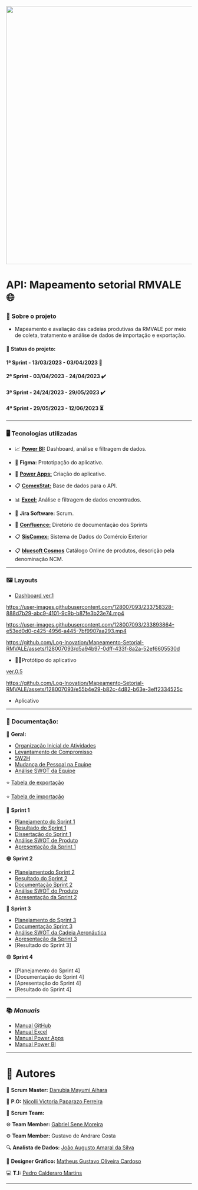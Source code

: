 <div align="center">
 <img src="https://github.com/Log-Inovation/Mapeamento-Setorial-RMVALE/assets/128007093/67322dc7-e39f-41b8-b098-523269e22484.jpg" width="700px" />
</div>


# API: Mapeamento setorial RMVALE :globe_with_meridians:

### :mag_right: Sobre o projeto
- Mapeamento e avaliação das cadeias produtivas da RMVALE por meio de coleta, tratamento e análise de dados de importação e exportação.

#### :date: **Status do projeto:**

#### 1ª Sprint - 13/03/2023 - 03/04/2023 :100:

#### 2ª Sprint - 03/04/2023 - 24/04/2023 :heavy_check_mark:

#### 3ª Sprint - 24/24/2023 - 29/05/2023 ✔️

#### 4ª Sprint - 29/05/2023 - 12/06/2023 :hourglass_flowing_sand: 

----------------------------------------------------

### :desktop_computer: Tecnologias utilizadas
- :chart_with_upwards_trend:  [**Power BI:**](https://app.powerbi.com) Dashboard, análise e filtragem de dados.  

- :wrench: **Figma:** Prototipação do aplicativo.

- :calling: [**Power Apps:**](https://make.powerapps.com) Criação do aplicativo. 

- :clipboard: [**ComexStat:**](http://comexstat.mdic.gov.br/en/home) Base de dados para o API. 

- :bar_chart: [**Excel:**](https://www.microsoft365.com/launch/excel?auth=2) Análise e filtragem de dados encontrados.

- :memo: **Jira Software:** Scrum.

- 📕 [**Confluence:**](https://loginovation2.atlassian.net/wiki/spaces/LI/overview?homepageId=786629) Diretório de documentação dos Sprints

- :clipboard: [**SisComex:**](https://portalunico.siscomex.gov.br/portal/) Sistema de Dados do Comércio Exterior

- 📋 [**bluesoft Cosmos**](https://cosmos.bluesoft.com.br/ncms) Catálogo Online de produtos, descrição pela denominação NCM.

----------------------------------------------

### :framed_picture: Layouts
- [Dashboard ver.1](https://fatecspgov.sharepoint.com/:u:/r/sites/G2-LOGPIIN-20231/Shared%20Documents/General/Sprint%201/MAPA2.0.pbix?csf=1&web=1&e=BWIjuy)




https://user-images.githubusercontent.com/128007093/233758328-888d7b29-abc9-4101-9c9b-b87fe3b23e74.mp4




https://user-images.githubusercontent.com/128007093/233893864-e53ed0d0-c425-4956-a445-7bf9907aa293.mp4






https://github.com/Log-Inovation/Mapeamento-Setorial-RMVALE/assets/128007093/d5a94b97-0dff-433f-8a2a-52ef6605530d





- 🧰📱Protótipo do aplicativo



[ver.0.5](https://user-images.githubusercontent.com/128007093/233906599-4aa1fecf-8bde-4de8-9efc-6c5b9f257f76.mp4)





https://github.com/Log-Inovation/Mapeamento-Setorial-RMVALE/assets/128007093/e55b4e29-b82c-4d82-b63e-3eff2334525c




- Aplicativo

--------------------------------------

### :bookmark_tabs: Documentação:

:large_blue_diamond: **Geral:**

- [Organização Inicial de Atividades](https://github.com/Log-Inovation/Mapeamento-Setorial-RMVALE/files/11300231/Organizacao.Inicial.de.Atividades.pdf)
- [Levantamento de Compromisso](https://github.com/Log-Inovation/Mapeamento-Setorial-RMVALE/files/11300236/Levantamento.de.Compromisso.pdf)
- [5W2H](https://github.com/Log-Inovation/Mapeamento-Setorial-RMVALE/files/11300243/5W2H.pdf)
- [Mudança de Pessoal na Equipe](https://github.com/Log-Inovation/Mapeamento-Setorial-RMVALE/files/11300258/Mudanca.de.Pessoal.na.Equipe.pdf)
- [Análise SWOT da Equipe](https://github.com/Log-Inovation/Mapeamento-Setorial-RMVALE/files/11300267/Analise.SWOT.da.Equipe.pdf)

:star: [Tabela de exportação](http://comexstat.mdic.gov.br/pt/municipio/79521)

:star: [Tabela de importação](http://comexstat.mdic.gov.br/pt/municipio/79520)

:large_blue_circle: **Sprint 1**

- [Planejamento do Sprint 1](https://github.com/Log-Inovation/Mapeamento-Setorial-RMVALE/files/11301053/Planejamento.do.Sprint.1.pdf)
- [Resultado do Sprint 1](https://github.com/Log-Inovation/Mapeamento-Setorial-RMVALE/files/11301138/Resultado.do.Sprint.1.pdf)
- [Dissertação do Sprint 1](https://github.com/Log-Inovation/Mapeamento-Setorial-RMVALE/files/11305592/Dissertacao.do.Sprint.1.pdf)
- [Análise SWOT de Produto](https://github.com/Log-Inovation/Mapeamento-Setorial-RMVALE/files/11300270/Analise.SWOT.de.Produto.pdf)
- [Apresentação da Sprint 1](https://github.com/Log-Inovation/Mapeamento-Setorial-RMVALE/files/11319810/Apresentacao.da.Sprint.1.pdf)



:orange_circle: **Sprint 2**

- [Planejamentodo Sprint 2](https://github.com/Log-Inovation/Mapeamento-Setorial-RMVALE/files/11306722/Planejamentodo.Sprint.2.pdf)
- [Resultado do Sprint 2](https://github.com/Log-Inovation/Mapeamento-Setorial-RMVALE/files/11583975/LI-Resultado.do.Sprint.2-280523-074041.pdf)
- [Documentação Sprint 2](https://github.com/Log-Inovation/Mapeamento-Setorial-RMVALE/files/11583995/Documentacao.Sprint.2.pdf)
- [Análise SWOT do Produto](https://github.com/Log-Inovation/Mapeamento-Setorial-RMVALE/files/11306770/Analise.SWOT.do.Produto.pdf)
- [Apresentação da Sprint 2](https://view.genial.ly/6471e98c4ee68f0019b70564/interactive-image-copy-basic-interactive-image)



:red_circle: **Sprint 3**

- [Planejamento do Sprint 3](https://github.com/Log-Inovation/Mapeamento-Setorial-RMVALE/files/11588751/LI-Planejamento.do.Sprint.3-290523-054025.pdf)
- [Documentação Sprint 3](https://github.com/Log-Inovation/Mapeamento-Setorial-RMVALE/files/11598831/Documentacao.Sprint.3.pdf)
- [Análise SWOT da Cadeia Aeronáutica](https://github.com/Log-Inovation/Mapeamento-Setorial-RMVALE/files/11584003/SWOT.da.Cadeia.Produtiva.Aeronautica.-.Log.Inovation.-.Confluence.pdf)
- [Apresentação da Sprint 3](https://view.genial.ly/642993d0ed6fee001116744f/interactive-image-basic-interactive-image)
- [Resultado do Sprint 3]



🟢 **Sprint 4**

- [Planejamento do Sprint 4]
- [Documentação do Sprint 4]
- [Apresentação do Sprint 4]
- [Resultado do Sprint 4]


----------------------------------------------------
### :books: *Manuais*

- [Manual GitHub](https://github.com/Log-Inovation/Mapeamento-Setorial-RMVALE/files/11619295/Manual.GitHub.docx)
- [Manual Excel](https://github.com/Log-Inovation/Mapeamento-Setorial-RMVALE/files/11521176/Manual.Excel.pdf)
- [Manual Power Apps](https://github.com/Log-Inovation/Mapeamento-Setorial-RMVALE/files/11619296/Manual.Power.Apps.docx)
- [Manual Power BI](https://github.com/Log-Inovation/Mapeamento-Setorial-RMVALE/files/11584049/Manual.do.Power.BI.pdf)

----------------------------------------------------
# :office: Autores
:drum: **Scrum Master:** [Danubia Mayumi Aihara](https://www.linkedin.com/in/danubia-mayumi-aihara-74332326b/)

:key: **P.O:** [Nicolli Victoria Paparazo Ferreira](https://www.linkedin.com/in/nicolli-paparazo-b6a360261/)

:busts_in_silhouette:	**Scrum Team:**

:gear: **Team Member:** [Gabriel Sene Moreira](https://www.linkedin.com/in/gabriel-sene-moreira-80b339232)

:gear: **Team Member:** Gustavo de Andrare Costa

:mag: **Analista de Dados:** [João Augusto Amaral da Silva](https://www.linkedin.com/in/jo%C3%A3o-augusto-4114b0214)

:art: **Designer Gráfico:** [Matheus Gustavo Oliveira Cardoso](https://www.linkedin.com/in/theuscards)

:computer: **T.I:** [Pedro Calderaro Martins](https://www.linkedin.com/in/pedro-calderaro-175462262/)

----------------------------------------------------
 
